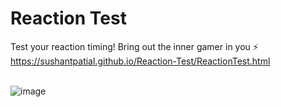 # Reaction Test

Test your reaction timing! Bring out the inner gamer in you ⚡
<br>
https://sushantpatial.github.io/Reaction-Test/ReactionTest.html
<br><br>

![image](https://user-images.githubusercontent.com/84243683/129453503-ea99c667-42c9-4491-9ed4-8124aadf3299.png)
